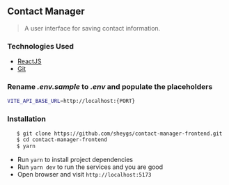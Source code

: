 ## Contact Manager

> A user interface for saving contact information.

### Technologies Used

- [ReactJS](https://react.dev/)
- [Git](https://git-scm.com/)

### Rename _.env.sample_ to _.env_ and populate the placeholders

```bash
VITE_API_BASE_URL=http://localhost:{PORT}
```

### Installation

```bash
   $ git clone https://github.com/sheygs/contact-manager-frontend.git
   $ cd contact-manager-frontend
   $ yarn
```

- Run `yarn` to install project dependencies
- Run `yarn dev` to run the services and you are good
- Open browser and visit `http://localhost:5173`

